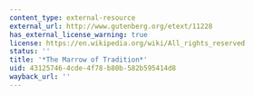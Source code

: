 ```yaml
---
content_type: external-resource
external_url: http://www.gutenberg.org/etext/11228
has_external_license_warning: true
license: https://en.wikipedia.org/wiki/All_rights_reserved
status: ''
title: '*The Marrow of Tradition*'
uid: 43125746-4cde-4f78-b80b-582b595414d8
wayback_url: ''
---
```

